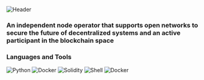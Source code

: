 ![Header](https://github.com/MrHoodd/MrHoodd/blob/main/assets/logo.gif) 
### An independent node operator that supports open networks to secure the future of decentralized systems and an active participant in the blockchain space
### Languages and Tools 
![Python](https://img.shields.io/badge/-Python-blueviolet?style=for-the-badge&logo=Python&logoColor=191A1B) ![Docker](https://img.shields.io/badge/-Javascript-yellow?style=for-the-badge&logo=Javascript&logoColor=191A1B) ![Solidity](https://img.shields.io/badge/-Solidity-inactive?style=for-the-badge&logo=Solidity&logoColor=191A1B) ![Shell](https://img.shields.io/badge/-Shell-brightgreen?style=for-the-badge&logo=GNUBash&logoColor=191A1B) ![Docker](https://img.shields.io/badge/-Docker-blue?style=for-the-badge&logo=Docker&logoColor=191A1B)

